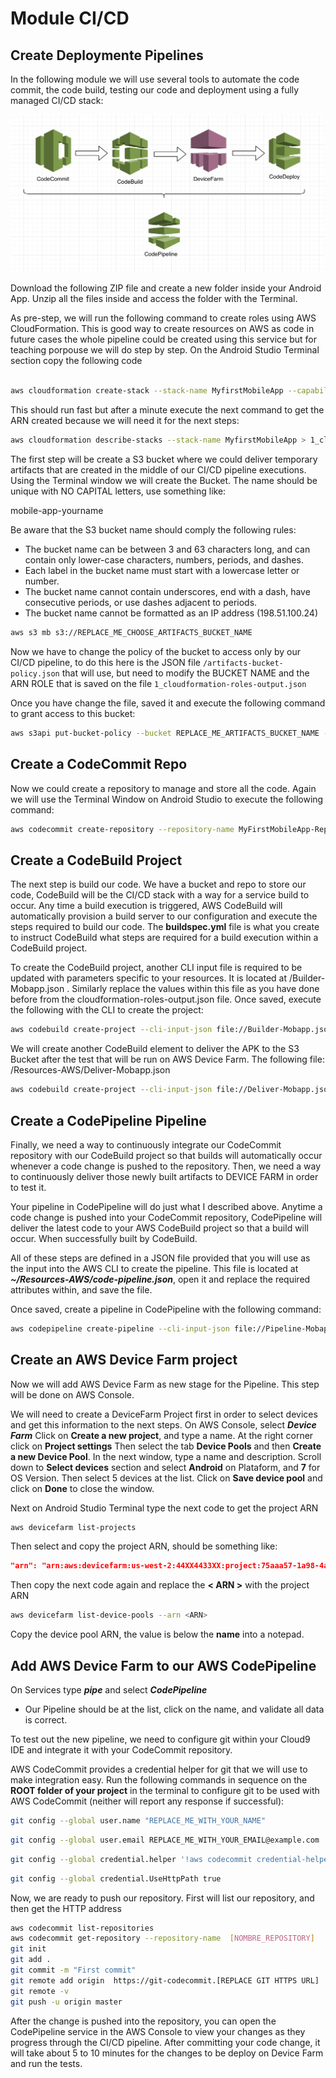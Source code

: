 # Module CI/CD

## Create Deploymente Pipelines

In the following module we will use several tools to automate the code commit, the code build, testing our code and deployment using a fully managed CI/CD stack:

![Import on the fly](images/CICD.png)

Download the following ZIP file and create a new folder inside your Android App. Unzip all the files inside and access the folder with the Terminal.

As pre-step, we will run the following command to create roles using AWS CloudFormation. This is good way to create resources on AWS as code in future cases the whole pipeline could be created using this service but for teaching porpouse we will do step by step.
On the Android Studio Terminal section copy the following code

```bash

aws cloudformation create-stack --stack-name MyfirstMobileApp --capabilities CAPABILITY_NAMED_IAM --template-body file://CF-Roles.yaml

```

This should run fast but after a minute execute the next command to get the ARN created because we will need it for the next steps:

```bash
aws cloudformation describe-stacks --stack-name MyfirstMobileApp > 1_cloudformation-roles-output.json
```

The first step will be create a S3 bucket where we could deliver temporary artifacts that are created in the middle of our CI/CD pipeline executions. 
Using the Terminal window we will create the Bucket. The name should be unique with NO CAPITAL letters, use something like:

mobile-app-yourname

Be aware that the S3 bucket name should comply the following rules:

* The bucket name can be between 3 and 63 characters long, and can contain only lower-case characters, numbers, periods, and dashes.
* Each label in the bucket name must start with a lowercase letter or number.
* The bucket name cannot contain underscores, end with a dash, have consecutive periods, or use dashes adjacent to periods.
* The bucket name cannot be formatted as an IP address (198.51.100.24)


```bash
aws s3 mb s3://REPLACE_ME_CHOOSE_ARTIFACTS_BUCKET_NAME
```

Now we have to change the policy of the bucket to access only by our CI/CD pipeline, to do this here is the JSON file `/artifacts-bucket-policy.json` that will use, but need to modify the BUCKET NAME and the ARN ROLE that is saved on the file `1_cloudformation-roles-output.json`

Once you have change the file, saved it and execute the following command to grant access to this bucket:

```bash
aws s3api put-bucket-policy --bucket REPLACE_ME_ARTIFACTS_BUCKET_NAME --policy file://artifacts-bucket-policy.json
```

## Create a CodeCommit Repo

Now we could create a repository to manage and store all the code. Again we will use the Terminal Window on Android Studio to execute the following command:

```bash
aws codecommit create-repository --repository-name MyFirstMobileApp-Repo
```

## Create a CodeBuild Project

The next step is build our code. We have a bucket and repo to store our code, CodeBuild will be the CI/CD stack with a way for a service build to occur.  Any time a build execution is triggered, AWS CodeBuild will automatically provision a build server to our configuration and execute the steps required to build our code. The **buildspec.yml** file is what you create to instruct CodeBuild what steps are required for a build execution within a CodeBuild project.

To create the CodeBuild project, another CLI input file is required to be updated with parameters specific to your resources. It is located at /Builder-Mobapp.json . Similarly replace the values within this file as you have done before from the cloudformation-roles-output.json file. Once saved, execute the following with the CLI to create the project:

```bash
aws codebuild create-project --cli-input-json file://Builder-Mobapp.json
```

We will create another CodeBuild element to deliver the APK to the S3 Bucket after the test that will be run on AWS Device Farm.
The following file:
/Resources-AWS/Deliver-Mobapp.json

```bash
aws codebuild create-project --cli-input-json file://Deliver-Mobapp.json
```

## Create a CodePipeline Pipeline

Finally, we need a way to continuously integrate our CodeCommit repository with our CodeBuild project so that builds will automatically occur whenever a code change is pushed to the repository. Then, we need a way to continuously deliver those newly built artifacts to DEVICE FARM in order to test it.

Your pipeline in CodePipeline will do just what I described above. Anytime a code change is pushed into your CodeCommit repository, CodePipeline will deliver the latest code to your AWS CodeBuild project so that a build will occur. When successfully built by CodeBuild.

All of these steps are defined in a JSON file provided that you will use as the input into the AWS CLI to create the pipeline. This file is located at ***~/Resources-AWS/code-pipeline.json***, open it and replace the required attributes within, and save the file.

Once saved, create a pipeline in CodePipeline with the following command:

```bash
aws codepipeline create-pipeline --cli-input-json file://Pipeline-Mobapp.json
```

## Create an AWS Device Farm project

Now we will add AWS Device Farm as new stage for the Pipeline. This step will be done on AWS Console.

We will need to create a DeviceFarm Project first in order to select devices and get this information to the next steps.
On AWS Console, select ***Device Farm***
Click on **Create a new project**, and type a name.
At the right corner click on **Project settings**
Then select the tab **Device Pools** and then **Create a new Device Pool**.
In the next window, type a name and description.
Scroll down to **Select devices** section and select **Android** on Plataform, and **7** for OS Version. Then select 5 devices at the list.
Click on **Save device pool** and click on **Done** to close the window.

Next on Android Studio Terminal type the next code to get the project ARN

```bash
aws devicefarm list-projects
```
Then select and copy the project ARN, should be something like:

```json
"arn": "arn:aws:devicefarm:us-west-2:44XX4433XX:project:75aaa57-1a98-4aae-e401-fde91a8",
```

Then copy the next code again and replace the **< ARN >** with the project ARN

```bash
aws devicefarm list-device-pools --arn <ARN>
```

Copy the device pool ARN, the value is below the **name** into a notepad.

## Add AWS Device Farm to our AWS CodePipeline

On Services type ***pipe*** and select ***CodePipeline***

* Our Pipeline should be at the list, click on the name, and validate all data is correct.

To test out the new pipeline, we need to configure git within your Cloud9 IDE and integrate it with your CodeCommit repository.

AWS CodeCommit provides a credential helper for git that we will use to make integration easy.  Run the following commands in sequence on the **ROOT folder of your project** in the terminal to configure git to be used with AWS CodeCommit (neither will report any response if successful):

```bash
git config --global user.name "REPLACE_ME_WITH_YOUR_NAME"
```

```bash
git config --global user.email REPLACE_ME_WITH_YOUR_EMAIL@example.com
```

```bash
git config --global credential.helper '!aws codecommit credential-helper $@'
```

```bash
git config --global credential.UseHttpPath true
```

Now, we are ready to push our repository. First will list our repository, and then get the HTTP address 

```bash
aws codecommit list-repositories 
aws codecommit get-repository --repository-name  [NOMBRE_REPOSITORY]
git init
git add .
git commit -m "First commit"
git remote add origin  https://git-codecommit.[REPLACE GIT HTTPS URL]
git remote -v
git push -u origin master
```

After the change is pushed into the repository, you can open the CodePipeline service in the AWS Console to view your changes as they progress through the CI/CD pipeline. After committing your code change, it will take about 5 to 10 minutes for the changes to be deploy on Device Farm and run the tests.
